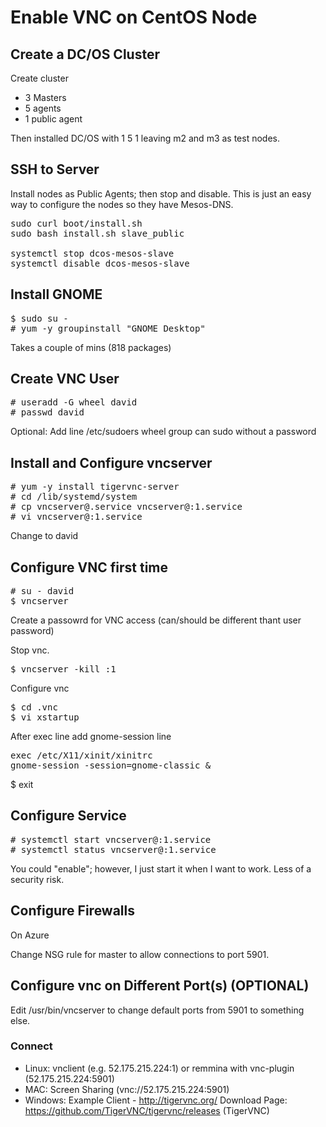 # Enable VNC on CentOS Node

## Create a DC/OS Cluster 

Create cluster
- 3 Masters
- 5 agents
- 1 public agent

Then installed DC/OS with 1 5 1 leaving m2 and m3 as test nodes. 

## SSH to Server

Install nodes as Public Agents; then stop and disable. This is just an easy way to configure the nodes so they have Mesos-DNS.

<pre>
sudo curl boot/install.sh
sudo bash install.sh slave_public

systemctl stop dcos-mesos-slave
systemctl disable dcos-mesos-slave
</pre>

## Install GNOME

<pre>
$ sudo su - 
# yum -y groupinstall "GNOME Desktop"
</pre>

Takes a couple of mins (818 packages)

## Create VNC User

<pre>
# useradd -G wheel david
# passwd david
</pre>

Optional: Add line /etc/sudoers wheel group can sudo without a password


## Install and Configure vncserver

<pre>
# yum -y install tigervnc-server
# cd /lib/systemd/system
# cp vncserver@.service vncserver@:1.service
# vi vncserver@:1.service
</pre>

Change <USER> to david 

## Configure VNC first time

<pre>
# su - david
$ vncserver 
</pre>

Create a passowrd for VNC access (can/should be different thant user password)

Stop vnc.

<pre>
$ vncserver -kill :1
</pre>

Configure vnc

<pre>
$ cd .vnc
$ vi xstartup 
</pre>

After exec line add gnome-session line
<pre>
exec /etc/X11/xinit/xinitrc
gnome-session -session=gnome-classic &
</pre>

$ exit

## Configure Service

<pre>
# systemctl start vncserver@:1.service
# systemctl status vncserver@:1.service
</pre>

You could "enable"; however, I just start it when I want to work.  Less of a security risk.

## Configure Firewalls

On Azure 

Change NSG rule for master to allow connections to port 5901.

## Configure vnc on Different Port(s) (OPTIONAL)

Edit /usr/bin/vncserver to change default ports from 5901 to something else.

### Connect 
- Linux: vnclient (e.g. 52.175.215.224:1) or remmina with vnc-plugin (52.175.215.224:5901)
- MAC: Screen Sharing (vnc://52.175.215.224:5901)
- Windows: Example Client - http://tigervnc.org/ Download Page: https://github.com/TigerVNC/tigervnc/releases (TigerVNC)
